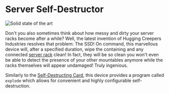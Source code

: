 # Server Self-Destructor

![Solid state of the art](item:computronics:oc_parts@11)

Don't you also sometimes think about how messy and dirty your server racks become after a while? Well, the latest invention of Hugging Creepers Industries resolves that problem: The SSD! On command, this marvellous device will, after a specified duration, wipe the containing and any connected [server rack](/%LANGUAGE%/block/rack.md) clean! In fact, they will be so clean you won't even be able to detect the presence of your other mountables anymore while the racks themselves will appear undamaged! Truly ingenious.

Similarly to the [Self-Destructing Card](self_destructing_card.md), this device provides a program called `explode` which allows for convenient and highly configurable self-destruction. 
